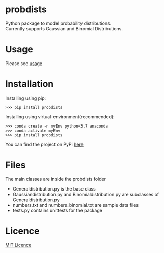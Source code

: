 # probdists

Python package to model probability distributions.<br>
Currently supports Gaussian and Binomial Distributions.

# Usage
Please see [usage](Usage.MD)

# Installation

Installing using pip:
```
>>> pip install probdists
```

Installing using virtual-environment(recommended):
```
>>> conda create -n myEnv python=3.7 anaconda
>>> conda activate myEnv
>>> pip install probdists
```

You can find the project on PyPi [here](https://pypi.org/project/probdists/)


# Files

The main classes are inside the probdists folder
- Generaldistribution.py is the base class
- Gaussiandistribution.py and Binomialdistribution.py are subclasses of Generaldistribution.py
- numbers.txt and numbers_binomial.txt are sample data files
- tests.py contains unittests for the package

# Licence

[MIT Licence](LICENCE.txt)
